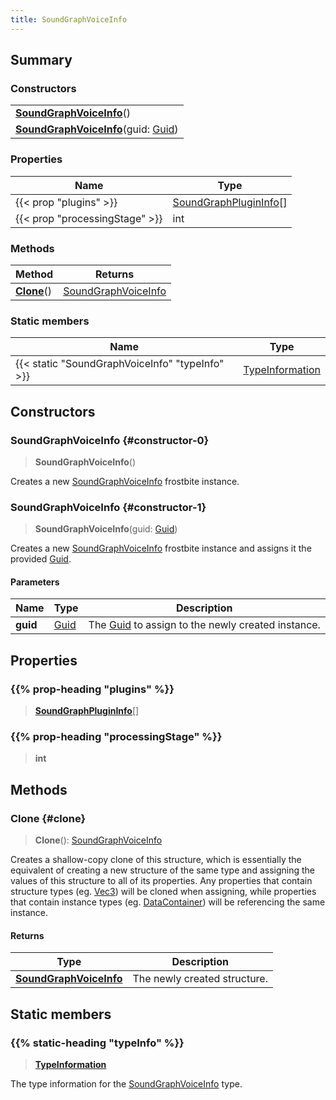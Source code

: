 ```yaml
---
title: SoundGraphVoiceInfo
---
```


## Summary

### Constructors

|  |
| --- |
| **[SoundGraphVoiceInfo](#constructor-0)**() |
| **[SoundGraphVoiceInfo](#constructor-1)**(guid: [Guid](/vext/ref/shared/type/guid)) |

### Properties

| Name | Type |
| ---- | ---- |
| {{< prop "plugins" >}} | [SoundGraphPluginInfo](/vext/ref/fb/soundgraphplugininfo)[] |
| {{< prop "processingStage" >}} | int |

### Methods

| Method | Returns |
| ------ | ------- |
| **[Clone](#clone)**() | [SoundGraphVoiceInfo](/vext/ref/fb/soundgraphvoiceinfo) |

### Static members

| Name | Type |
| ---- | ---- |
| {{< static "SoundGraphVoiceInfo" "typeInfo" >}} | [TypeInformation](/vext/ref/shared/type/typeinformation) |

## Constructors

### SoundGraphVoiceInfo {#constructor-0}

> **SoundGraphVoiceInfo**()

Creates a new [SoundGraphVoiceInfo](/vext/ref/fb/soundgraphvoiceinfo) frostbite instance.

### SoundGraphVoiceInfo {#constructor-1}

> **SoundGraphVoiceInfo**(guid: [Guid](/vext/ref/shared/type/guid))

Creates a new [SoundGraphVoiceInfo](/vext/ref/fb/soundgraphvoiceinfo) frostbite instance and assigns it the provided [Guid](/vext/ref/shared/type/guid).

#### Parameters

| Name | Type | Description |
| ---- | ---- | ----------- |
| **guid** | [Guid](/vext/ref/shared/type/guid) | The [Guid](/vext/ref/shared/type/guid) to assign to the newly created instance. |

## Properties

### {{% prop-heading "plugins" %}}

> **[SoundGraphPluginInfo](/vext/ref/fb/soundgraphplugininfo)**[]

### {{% prop-heading "processingStage" %}}

> **int**

## Methods

### Clone {#clone}

> **Clone**(): [SoundGraphVoiceInfo](/vext/ref/fb/soundgraphvoiceinfo)

Creates a shallow-copy clone of this structure, which is essentially the equivalent of creating a new structure of the same type and assigning the values of this structure to all of its properties. Any properties that contain structure types (eg. [Vec3](/vext/ref/shared/type/vec3)) will be cloned when assigning, while properties that contain instance types (eg. [DataContainer](/vext/ref/shared/type/datacontainer)) will be referencing the same instance.

#### Returns

| Type | Description |
| ---- | ----------- |
| **[SoundGraphVoiceInfo](/vext/ref/fb/soundgraphvoiceinfo)** | The newly created structure. |

## Static members

### {{% static-heading "typeInfo" %}}

> **[TypeInformation](/vext/ref/shared/type/typeinformation)**

The type information for the [SoundGraphVoiceInfo](/vext/ref/fb/soundgraphvoiceinfo) type.

